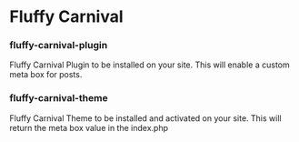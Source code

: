 # Fluffy Carnival
### fluffy-carnival-plugin
Fluffy Carnival Plugin to be installed on your site. This will enable a custom meta box for posts.
### fluffy-carnival-theme
Fluffy Carnival Theme to be installed and activated on your site. This will return the meta box value in the index.php